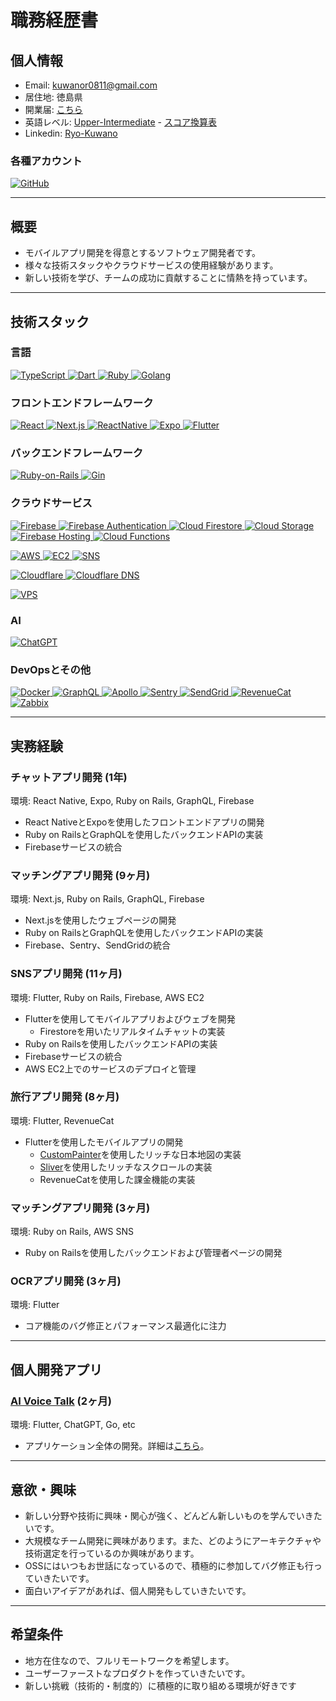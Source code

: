 # 職務経歴書

## 個人情報

- Email: kuwanor0811@gmail.com
- 居住地: 徳島県
- 開業届: [こちら](https://github.com/RYO1223/resume/blob/master/docs/my_notification_of_opening_in_japan.pdf)
- 英語レベル: [Upper-Intermediate](https://github.com/RYO1223/resume/blob/master/docs/my_duolingo_english_test_score-2013_10_26.png) - [スコア換算表](https://englishtest.duolingo.com/prepare/scores)
- Linkedin: [Ryo-Kuwano](https://www.linkedin.com/in/ryo-kuwano-1b03a8296)

### 各種アカウント

<p>
  <a href="https://github.com/RYO1223" >
    <img alt="GitHub" src="https://img.shields.io/badge/kuwanoryo-181717.svg?&style=flat&logo=github&logoColor=white" />
  </a>
</p>

---

## 概要

- モバイルアプリ開発を得意とするソフトウェア開発者です。
- 様々な技術スタックやクラウドサービスの使用経験があります。
- 新しい技術を学び、チームの成功に貢献することに情熱を持っています。

---

## 技術スタック

### 言語

<p>
  <a href="https://www.typescriptlang.org/" >
    <img alt="TypeScript" src="https://img.shields.io/badge/TypeScript-3178C6?style=flat&logo=typescript&logoColor=white" />
  </a>
  <a href="https://dart.dev/" >
    <img alt="Dart" src="https://img.shields.io/badge/Dart-0175c2?style=flat&logo=dart&logoColor=white" />
  </a>
  <a href="https://www.ruby-lang.org/ja/" >
    <img alt="Ruby" src="https://img.shields.io/badge/Ruby-CC342D?style=flat&logo=Ruby&logoColor=white" />
  </a>
  <a href="https://go.dev/" >
    <img alt="Golang" src="https://img.shields.io/badge/Go-00aed9?style=flat&logo=Go&logoColor=white" />
  </a>
</p>

### フロントエンドフレームワーク

<p>
  <a href="https://ja.reactjs.org/" >
    <img alt="React" src="https://img.shields.io/badge/React-61DAFB?style=flat&logo=react&logoColor=white" />
  </a>
  <a href="https://nextjs.org/" >
    <img alt="Next.js" src="https://img.shields.io/badge/Next.js-000000?style=flat&logo=nextdotjs&logoColor=white" />
  </a>
  <a href="https://reactnative.dev/" >
    <img alt="ReactNative" src="https://img.shields.io/badge/React_Native-61DAFB?style=flat&logo=react&logoColor=white" />
  </a>
  <a href="https://docs.expo.dev/" >
    <img alt="Expo" src="https://img.shields.io/badge/Expo-000020?style=flat&logo=expo&logoColor=white" />
  </a>
  <a href="https://flutter.dev/" >
    <img alt="Flutter" src="https://img.shields.io/badge/Flutter-02569B?style=flat&logo=flutter&logoColor=white" />
  </a>
</p>

### バックエンドフレームワーク

<p>
  <a href="https://rubyonrails.org/" >
    <img alt="Ruby-on-Rails" src="https://img.shields.io/badge/Ruby_on_Rails-CC0000?style=flat&logo=Ruby-on-Rails&logoColor=white" />
  </a>
  <a href="https://gin-gonic.com/ja/" >
    <img alt="Gin" src="https://img.shields.io/badge/Gin-008fd1?style=flat&logo=Gin&logoColor=white" />
  </a>
</p>


### クラウドサービス

<p>
  <a href="https://firebase.google.com/" >
    <img alt="Firebase" src="https://img.shields.io/badge/Firebase-FFCA28?style=flat&logo=Firebase&logoColor=white" />
  </a>
  <a href="https://firebase.google.com/docs/auth?hl=ja" >
    <img alt="Firebase Authentication" src="https://img.shields.io/badge/Authentication-FFCA28?style=flat&logoColor=white" />
  </a>
  <a href="https://firebase.google.com/docs/firestore?hl=ja" >
    <img alt="Cloud Firestore" src="https://img.shields.io/badge/Cloud_Firestore-FFCA28?style=flat&logoColor=white" />
  </a>
  <a href="https://firebase.google.com/docs/storage?hl=ja" >
    <img alt="Cloud Storage" src="https://img.shields.io/badge/Cloud_Storage-FFCA28?style=flat&logoColor=white" />
  </a>
  <a href="https://firebase.google.com/docs/hosting?hl=ja" >
    <img alt="Firebase Hosting" src="https://img.shields.io/badge/Firebase_Hosting-FFCA28?style=flat&logoColor=white" />
  </a>
  <a href="https://firebase.google.com/docs/functions?hl=ja" >
    <img alt="Cloud Functions" src="https://img.shields.io/badge/Cloud_Functions-FFCA28?style=flat&logoColor=white" />
  </a>
</p>

<p>
  <a href="https://aws.amazon.com/jp/" >
    <img alt="AWS" src="https://img.shields.io/badge/AWS-000000?style=flat" />
  </a>
  <a href="https://aws.amazon.com/jp/ec2/" >
    <img alt="EC2" src="https://img.shields.io/badge/EC2-000000?style=flat" />
  </a>
  <a href="https://aws.amazon.com/jp/sns/" >
    <img alt="SNS" src="https://img.shields.io/badge/SNS-000000?style=flat" />
  </a>
</p>

<p>
  <a href="https://www.cloudflare.com/ja-jp/" >
    <img alt="Cloudflare" src="https://img.shields.io/badge/Cloudflare-f48120?style=flat&logo=Cloudflare&logoColor=white" />
  </a>
  <a href="https://developers.cloudflare.com/dns/" >
    <img alt="Cloudflare DNS" src="https://img.shields.io/badge/DNS-f48120?style=flat&logoColor=white" />
  </a>
</p>

<p>
  <a href="https://web.arena.ne.jp/indigo/" >
    <img alt="VPS" src="https://img.shields.io/badge/VPS-574486?style=flat" />
  </a>
  
</p>

### AI

<p>
  <a href="https://openai.com/" >
    <img alt="ChatGPT" src="https://img.shields.io/badge/ChatGPT-000000?style=flat&logo=openAi&logoColor=white" />
  </a>
</p>

### DevOpsとその他

<p>
  <a href="https://www.docker.com/" >
    <img alt="Docker" src="https://img.shields.io/badge/Docker-46a2f1?style=flat&logo=docker&logoColor=white" />
  </a>
  <a href="https://graphql.org/" >
    <img alt="GraphQL" src="https://img.shields.io/badge/GraphQL-E10098?style=flat&logo=graphql&logoColor=white" />
  </a>
  <a href="https://www.apollographql.com/" >
    <img alt="Apollo" src="https://img.shields.io/badge/Apollo%20GraphQL-311C87?style=flat&logo=apollo-graphql&logoColor=white" />
  </a>
  <a href="https://sentry.io/welcome/" >
    <img alt="Sentry" src="https://img.shields.io/badge/Sentry-362d59?style=flat&logo=sentry&logoColor=white" />
  </a>
  <a href="https://sendgrid.kke.co.jp/" >
    <img alt="SendGrid" src="https://img.shields.io/badge/SendGrid-009ed9?style=flat" />
  </a>
  <a href="https://www.revenuecat.com/" >
    <img alt="RevenueCat" src="https://img.shields.io/badge/RevenueCat-F25A5A?style=flat" />
  </a>
  <a href="https://www.zabbix.com/jp" >
    <img alt="Zabbix" src="https://img.shields.io/badge/Zabbix-d40000?style=flat&logo=zabbix&logoColor=white" />
  </a>
</p>

---
## 実務経験

### チャットアプリ開発 (1年)

環境: React Native, Expo, Ruby on Rails, GraphQL, Firebase

- React NativeとExpoを使用したフロントエンドアプリの開発
- Ruby on RailsとGraphQLを使用したバックエンドAPIの実装
- Firebaseサービスの統合

### マッチングアプリ開発 (9ヶ月)

環境: Next.js, Ruby on Rails, GraphQL, Firebase

- Next.jsを使用したウェブページの開発
- Ruby on RailsとGraphQLを使用したバックエンドAPIの実装
- Firebase、Sentry、SendGridの統合

### SNSアプリ開発 (11ヶ月)

環境: Flutter, Ruby on Rails, Firebase, AWS EC2

- Flutterを使用してモバイルアプリおよびウェブを開発
  - Firestoreを用いたリアルタイムチャットの実装
- Ruby on Railsを使用したバックエンドAPIの実装
- Firebaseサービスの統合
- AWS EC2上でのサービスのデプロイと管理

### 旅行アプリ開発 (8ヶ月)

環境: Flutter, RevenueCat

- Flutterを使用したモバイルアプリの開発
  - [CustomPainter](https://api.flutter.dev/flutter/rendering/CustomPainter-class.html)を使用したリッチな日本地図の実装
  - [Sliver](https://docs.flutter.dev/ui/advanced/slivers)を使用したリッチなスクロールの実装
  - RevenueCatを使用した課金機能の実装

### マッチングアプリ開発 (3ヶ月)

環境: Ruby on Rails, AWS SNS

- Ruby on Railsを使用したバックエンドおよび管理者ページの開発

### OCRアプリ開発 (3ヶ月)

環境: Flutter

- コア機能のバグ修正とパフォーマンス最適化に注力

---

## 個人開発アプリ

### [AI Voice Talk](https://github.com/RYO1223/resume/blob/master/docs/my_applications/AI_Voice_Talk/README-ja.md) (2ヶ月)

環境: Flutter, ChatGPT, Go, etc

- アプリケーション全体の開発。詳細は[こちら](https://github.com/RYO1223/resume/blob/master/docs/my_applications/AI_Voice_Talk/README-ja.md)。

---

## 意欲・興味

- 新しい分野や技術に興味・関心が強く、どんどん新しいものを学んでいきたいです。
- 大規模なチーム開発に興味があります。また、どのようにアーキテクチャや技術選定を行っているのか興味があります。
- OSSにはいつもお世話になっているので、積極的に参加してバグ修正も行っていきたいです。
- 面白いアイデアがあれば、個人開発もしていきたいです。

---

## 希望条件

- 地方在住なので、フルリモートワークを希望します。
- ユーザーファーストなプロダクトを作っていきたいです。
- 新しい挑戦（技術的・制度的）に積極的に取り組める環境が好きです

